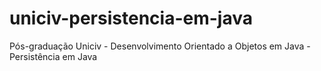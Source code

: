 # uniciv-persistencia-em-java
Pós-graduação Uniciv - Desenvolvimento Orientado a Objetos em Java - Persistência em Java
